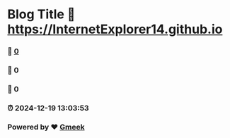 # Blog Title :link: https://InternetExplorer14.github.io 
### :page_facing_up: [0](https://InternetExplorer14.github.io/tag.html) 
### :speech_balloon: 0 
### :hibiscus: 0 
### :alarm_clock: 2024-12-19 13:03:53 
### Powered by :heart: [Gmeek](https://github.com/Meekdai/Gmeek)
